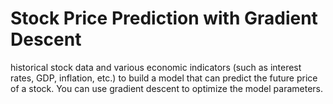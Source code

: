 # Stock Price Prediction with Gradient Descent

historical stock data and various economic indicators (such as interest rates, GDP, inflation, etc.) to build a model
that can predict the future price of a stock. You can use gradient descent to optimize the model parameters.